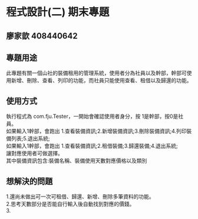 # 程式設計(二) 期末專題
## 廖家歆 408440642

## 專題用途
此專題有關一個山社的裝備租用的管理系統，使用者分為社員以及幹部，幹部可使用新增、刪除、查看、列印的功能，而社員只能使用查看、租借以及歸還的功能。

## 使用方式
執行程式為 com.fju.Tester，一開始會確認使用者身分，按 1是幹部，按0是社員。<br>
如果輸入1幹部，會跑出 1.查看裝備資訊;2.新增裝備資訊;3.刪除裝備資訊;4.列印裝備列表;5.退出系統;<br>
如果輸入1幹部，會跑出 1.查看裝備資訊;2.租借裝備;3.歸還裝備;4.退出系統;<br>
讓對應使用者可做選擇。<br>
其中裝備資訊包含:裝備名稱、裝備使用天數對應價格以及類別
## 想解決的問題
1.還尚未做出可一次可租借、歸還、新增、刪除多筆資料的功能。<br>
2.思考天數部分是否能自行輸入後自動找到對應的價錢。<br>
3.
